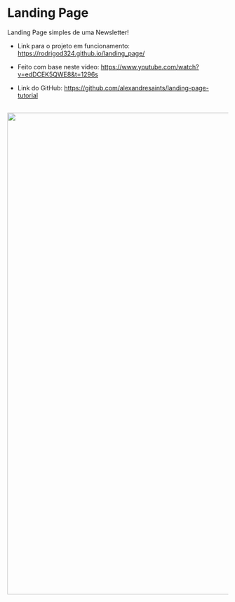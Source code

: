 # Landing Page
Landing Page simples de uma Newsletter!
* Link para o projeto em funcionamento: https://rodrigod324.github.io/landing_page/

* Feito com base neste vídeo: https://www.youtube.com/watch?v=edDCEK5QWE8&t=1296s
* Link do GitHub: https://github.com/alexandresaints/landing-page-tutorial
<br>
<div align="center">
  <img src="https://user-images.githubusercontent.com/101531485/160147980-875b3842-1a48-4a7b-b1f2-9ee500e4039a.PNG" width="1100px" />
</div>
